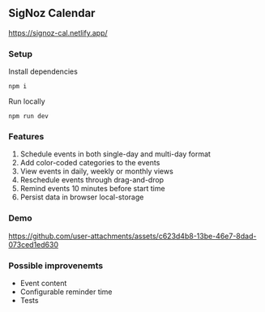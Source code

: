 ## SigNoz Calendar
https://signoz-cal.netlify.app/

### Setup
Install dependencies
```
npm i
```
Run locally
```
npm run dev
```

### Features
1. Schedule events in both single-day and multi-day format
2. Add color-coded categories to the events
3. View events in daily, weekly or monthly views
4. Reschedule events through drag-and-drop
5. Remind events 10 minutes before start time
6. Persist data in browser local-storage


### Demo
https://github.com/user-attachments/assets/c623d4b8-13be-46e7-8dad-073ced1ed630



### Possible improvenemts
- Event content
- Configurable reminder time
- Tests
